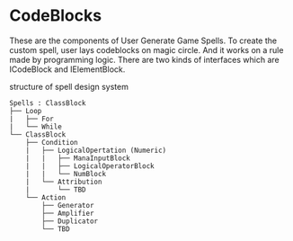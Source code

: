 # CodeBlocks
These are the components of User Generate Game Spells.
To create the custom spell, user lays codeblocks on magic circle. And it works on a rule made by programming logic.
There are two kinds of interfaces which are ICodeBlock and IElementBlock.

structure of spell design system

    Spells : ClassBlock
    ├── Loop
    |   ├── For
    |   └── While
    └── ClassBlock
        ├── Condition
        |   ├── LogicalOpertation (Numeric)
        |   |   ├── ManaInputBlock
        |   |   ├── LogicalOperatorBlock
        |   |   └── NumBlock
        |   └── Attribution
        |       └── TBD
        └── Action
            ├── Generator
            ├── Amplifier
            ├── Duplicator
            └── TBD
